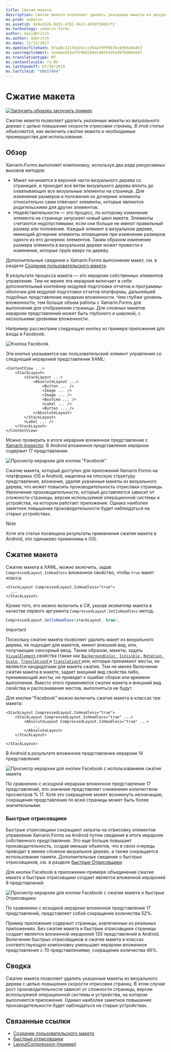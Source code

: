 ```yaml
---
title: Сжатие макета
description: Сжатие макета позволяет удалить указанные макеты из визуального дерева с целью повышения скорости отрисовки страниц. В этой статье объясняется, как включить сжатие макета и необходимые преимущества для использования.
ms.prod: xamarin
ms.assetid: da9e1b26-9d31-4762-94c3-4039f306b7f2
ms.technology: xamarin-forms
author: davidbritch
ms.author: dabritch
ms.date: 12/13/2017
ms.openlocfilehash: 97aa8c321362ebccc954a79f99b7bc69b5a0ad63
ms.sourcegitcommit: 3ea9ee034af9790d2b0dc0893435e997bd06e587
ms.translationtype: MT
ms.contentlocale: ru-RU
ms.lasthandoff: 07/30/2019
ms.locfileid: "68657064"
---
```

# <a name="layout-compression"></a>Сжатие макета

[![Загрузить образец](~/media/shared/download.png) загрузить пример](https://docs.microsoft.com/samples/xamarin/xamarin-forms-samples/userinterface-layoutcompression)

_Сжатие макета позволяет удалить указанные макеты из визуального дерева с целью повышения скорости отрисовки страниц. В этой статье объясняется, как включить сжатие макета и необходимые преимущества для использования._

## <a name="overview"></a>Обзор

Xamarin.Forms выполняет компоновку, используя два ряда рекурсивных вызовов методов:

- Макет начинается в верхней части визуального дерева со страницей, и проходит все ветви визуального дерева вплоть до охватывающих все визуальные элементы на странице. Для изменения размеров и положения их дочерние элементы относительно сами отвечают элементы, которые являются родительскими для других элементов.
- Недействительности — это процесс, по которому изменение элемента на странице запускает новый цикл макета. Элементы считаются недопустимыми, если они больше не имеют правильный размер или положение. Каждый элемент в визуальном дереве, имеющий дочерние элементы оповещение при изменении размеров одного из его дочерних элементов. Таким образом изменение размера элемента в визуальном дереве может привести к изменения, которые ripple вверх по дереву.

Дополнительные сведения о Xamarin.Forms выполнение макет, см. в разделе [Создание пользовательского макета](~/xamarin-forms/user-interface/layouts/custom.md).

В результате процесса макета — это иерархия собственных элементов управления. Тем не менее эта иерархия включает в себя дополнительный контейнер модулей подготовки отчетов и программы-оболочки для модулей подготовки отчетов платформы, дальнейшей подобных представление иерархии вложенности. Чем глубже уровень вложенности, тем больше объем работы с Xamarin.Forms для выполнения для отображения страницы. Для сложных макетов иерархии представлений может быть глубокого и широкой, с несколькими уровнями вложенности.

Например рассмотрим следующую кнопку из примера приложения для входа в Facebook.

![](layout-compression-images/facebook-button.png "Кнопка Facebook")

Эта кнопка указывается как пользовательский элемент управления со следующей иерархией представления XAML:

```xaml
<ContentView ...>
    <StackLayout>
        <StackLayout ...>
            <AbsoluteLayout ...>
                <Button ... />    
                <Image ... />
                <Image ... />
                <BoxView ... />
                <Label ... />
                <Button ... />
            </AbsoluteLayout>
        </StackLayout>
        <Label ... />
    </StackLayout>    
</ContentView>
```

Можно проверить в итоге иерархия вложенное представление с [Xamarin Inspector](~/tools/inspector/index.md). В Android вложенное представление иерархии содержит 17 представления:

![](layout-compression-images/no-compression.png "Просмотр иерархии для кнопки \"Facebook\"")

Сжатие макета, который доступен для приложений Xamarin.Forms на платформах iOS и Android, нацелена на плоскую структуру представления, вложения, удаляя указанные макеты из визуального дерева, что может повысить производительность отрисовки страницы. Увеличение производительности, который доставляется зависит от сложности страницы, версии используемой операционной системы и устройства, на котором работает приложение. Однако наиболее заметное повышение производительности будет наблюдаться на старых устройствах.

> [!NOTE]
> Хотя эта статья посвящена результаты применения сжатия макета в Android, это одинаково применимы к iOS.

## <a name="layout-compression"></a>Сжатие макета

Сжатие макета в XAML, можно включить, задав `CompressedLayout.IsHeadless` вложенное свойство, чтобы `true` макет класса:

```xaml
<StackLayout CompressedLayout.IsHeadless="true">
  ...
</StackLayout>   
```

Кроме того, его можно включить в C#, указав экземпляр макета в качестве первого аргумента `CompressedLayout.SetIsHeadless` метод:

```csharp
CompressedLayout.SetIsHeadless(stackLayout, true);
```

> [!IMPORTANT]
> Поскольку сжатие макета позволяет удалить макет из визуального дерева, не подходит для макетов, имеют внешний вид, или, получающие сенсорный ввод. Таким образом, макеты, задать [ `VisualElement` ](xref:Xamarin.Forms.VisualElement) свойства (такие как [ `BackgroundColor` ](xref:Xamarin.Forms.VisualElement.BackgroundColor), [ `IsVisible` ](xref:Xamarin.Forms.VisualElement.IsVisible), [ `Rotation` ](xref:Xamarin.Forms.VisualElement.Rotation), [ `Scale` ](xref:Xamarin.Forms.VisualElement.Scale), [ `TranslationX` ](xref:Xamarin.Forms.VisualElement.TranslationX) и [ `TranslationY` ](xref:Xamarin.Forms.VisualElement.TranslationY) или, которые принимают жесты, не являются кандидатами для макета сжатие. Тем не менее Включение сжатия макета в макете, задает внешний вид свойства либо, принимающий жесты, не приведет к ошибке сборки или времени выполнения. Вместо этого применяется сжатие макета и внешний вид свойства и распознавания жестов, выполняться не будут.

Для кнопки "Facebook" можно включить сжатие макета в классах три макета:

```xaml
<StackLayout CompressedLayout.IsHeadless="true">
    <StackLayout CompressedLayout.IsHeadless="true" ...>
        <AbsoluteLayout CompressedLayout.IsHeadless="true" ...>
            ...
        </AbsoluteLayout>
    </StackLayout>
    ...
</StackLayout>  
```

В Android в результате вложенное представление иерархии 14 представлений:

![](layout-compression-images/layout-compression.png "Просмотр иерархии для кнопки Facebook с использованием сжатия макета")

По сравнению с исходной иерархии вложенное представление 17 представлений, это значение представляет снижением количеством просмотров % 17. Хотя это сокращение может возникнуть незначащие, сокращения представления по всей страницы может быть более значительными.

### <a name="fast-renderers"></a>Быстрые отрисовщики

Быстрые отрисовщики сокращают затраты на отрисовку элементов управления Xamarin.Forms на Android путем сведения в итоге иерархия собственного представления. Это еще больше повышает производительность, создав меньше объектов, что в свою очередь приводит в менее сложное визуальное дерево, а также сокращается использование памяти. Дополнительные сведения о быстрых отрисовщиков, см. в разделе [быстрые Отрисовщики](~/xamarin-forms/internals/fast-renderers.md).

Для кнопки Facebook в приложении-примере объединение сжатие макета и быстрые отрисовщики создает является вложенной иерархией 8 представлений:

![](layout-compression-images/layout-compression-with-fast-renderers.png "Просмотр иерархии для кнопки Facebook с сжатие макета и быстрые Отрисовщики")

По сравнению с исходной иерархии вложенное представление 17 представлений, представляет собой сокращение количества 52%.

Пример приложения содержит страницы, извлеченные из реальных приложениях. Без сжатия макета и быстрые отрисовщики страницы создает является вложенной иерархией 130 представлений в Android. Включение быстрых отрисовщиков и сжатие макета в классах соответствующую компоновку уменьшает иерархии вложенное представление с 70 представлениями, сокращение количества 46%.

## <a name="summary"></a>Сводка

Сжатие макета позволяет удалить указанные макеты из визуального дерева с целью повышения скорости отрисовки страниц. В этом случае рост производительности зависит от сложности страницы, версии используемой операционной системы и устройства, на котором выполняется приложение. Однако наиболее заметное повышение производительности будет наблюдаться на старых устройствах.


## <a name="related-links"></a>Связанные ссылки

- [Создание пользовательского макета](~/xamarin-forms/user-interface/layouts/custom.md)
- [Быстрые отрисовщики](~/xamarin-forms/internals/fast-renderers.md)
- [LayoutCompression (пример)](https://docs.microsoft.com/samples/xamarin/xamarin-forms-samples/userinterface-layoutcompression)
